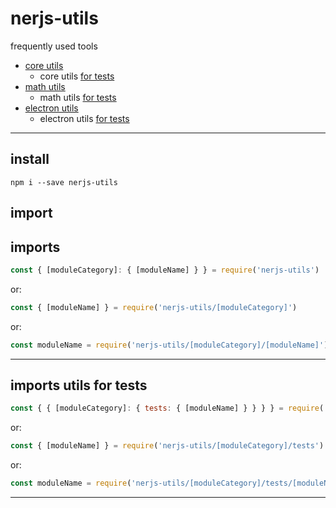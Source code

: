 # nerjs-utils
frequently used tools



- [core utils](./docs/core.md#core-js-utils) 
  - core utils [for tests](./docs/core.md#for-tests) 
- [math utils](./docs/math.md#math-js-utils) 
  - math utils [for tests](./docs/math.md#for-tests) 
- [electron utils](./docs/electron.md#electron-utils) 
  - electron utils [for tests](./docs/electron.md#For-tests) 

***

## install 

```
npm i --save nerjs-utils 
```

## import


## imports 

```js
const { [moduleCategory]: { [moduleName] } } = require('nerjs-utils')
```
or:
```js
const { [moduleName] } = require('nerjs-utils/[moduleCategory]')
```
or:
```js
const moduleName = require('nerjs-utils/[moduleCategory]/[moduleName]')
```
***


## imports utils for tests

```js
const { { [moduleCategory]: { tests: { [moduleName] } } } } = require('nerjs-utils')
```
or:
```js
const { [moduleName] } = require('nerjs-utils/[moduleCategory]/tests')
```
or:
```js
const moduleName = require('nerjs-utils/[moduleCategory]/tests/[moduleName]')
```
***